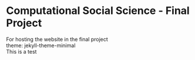 # Computational Social Science - Final Project
For hosting the website in the final project \
theme: jekyll-theme-minimal \
This is a test

